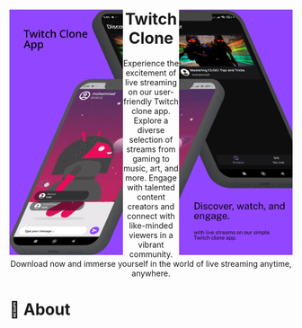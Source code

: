 <div align="center">

<img align="left" width="40%" src="screenshots/top1.png">
<img align="right" width="40%" src="screenshots/top2.png">

<h1>Twitch Clone</h1>
<p>
Experience the excitement of live streaming on our user-friendly Twitch clone app. Explore a diverse selection of streams from gaming to music, art, and more. Engage with talented content creators and connect with like-minded viewers in a vibrant community. Download now and immerse yourself in the world of live streaming anytime, anywhere.
</p>

</div>

# :star2: About


